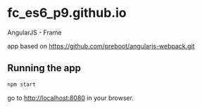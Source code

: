 # fc_es6_p9.github.io
AngularJS - Frame

app based on https://github.com/preboot/angularjs-webpack.git


## Running the app

```bash
npm start
```

go to [http://localhost:8080](http://localhost:8080) in your browser.
